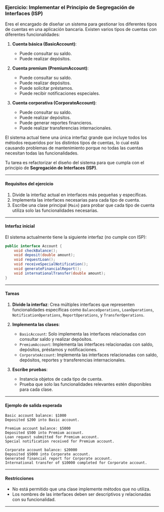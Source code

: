 ### **Ejercicio: Implementar el Principio de Segregación de Interfaces (ISP)**

Eres el encargado de diseñar un sistema para gestionar los diferentes tipos de cuentas en una aplicación bancaria. Existen varios tipos de cuentas con diferentes funcionalidades:

1. **Cuenta básica (BasicAccount)**:
   - Puede consultar su saldo.
   - Puede realizar depósitos.

2. **Cuenta premium (PremiumAccount)**:
   - Puede consultar su saldo.
   - Puede realizar depósitos.
   - Puede solicitar préstamos.
   - Puede recibir notificaciones especiales.

3. **Cuenta corporativa (CorporateAccount)**:
   - Puede consultar su saldo.
   - Puede realizar depósitos.
   - Puede generar reportes financieros.
   - Puede realizar transferencias internacionales.

El sistema actual tiene una única interfaz grande que incluye todos los métodos requeridos por los distintos tipos de cuentas, lo cual está causando problemas de mantenimiento porque no todas las cuentas necesitan todas las funcionalidades.

Tu tarea es refactorizar el diseño del sistema para que cumpla con el principio de **Segregación de Interfaces (ISP)**.

---

#### **Requisitos del ejercicio**
1. Divide la interfaz actual en interfaces más pequeñas y específicas.
2. Implementa las interfaces necesarias para cada tipo de cuenta.
3. Escribe una clase principal (`Main`) para probar que cada tipo de cuenta utiliza solo las funcionalidades necesarias.

---

#### **Interfaz inicial**
El sistema actualmente tiene la siguiente interfaz (no cumple con ISP):

```java
public interface Account {
    void checkBalance();
    void deposit(double amount);
    void requestLoan();
    void receiveSpecialNotification();
    void generateFinancialReport();
    void internationalTransfer(double amount);
}
```

---

#### **Tareas**
1. **Divide la interfaz**: Crea múltiples interfaces que representen funcionalidades específicas como `BalanceOperations`, `LoanOperations`, `NotificationOperations`, `ReportOperations`, y `TransferOperations`.
   
2. **Implementa las clases**:
   - `BasicAccount`: Solo implementa las interfaces relacionadas con consultar saldo y realizar depósitos.
   - `PremiumAccount`: Implementa las interfaces relacionadas con saldo, depósitos, préstamos y notificaciones.
   - `CorporateAccount`: Implementa las interfaces relacionadas con saldo, depósitos, reportes y transferencias internacionales.

3. **Escribe pruebas**:
   - Instancia objetos de cada tipo de cuenta.
   - Prueba que solo las funcionalidades relevantes estén disponibles para cada clase.

---

#### **Ejemplo de salida esperada**
```plaintext
Basic account balance: $1000
Deposited $200 into Basic account.

Premium account balance: $5000
Deposited $500 into Premium account.
Loan request submitted for Premium account.
Special notification received for Premium account.

Corporate account balance: $20000
Deposited $5000 into Corporate account.
Generated financial report for Corporate account.
International transfer of $10000 completed for Corporate account.
```

---

#### **Restricciones**
- No está permitido que una clase implemente métodos que no utiliza.
- Los nombres de las interfaces deben ser descriptivos y relacionadas con su funcionalidad.

---